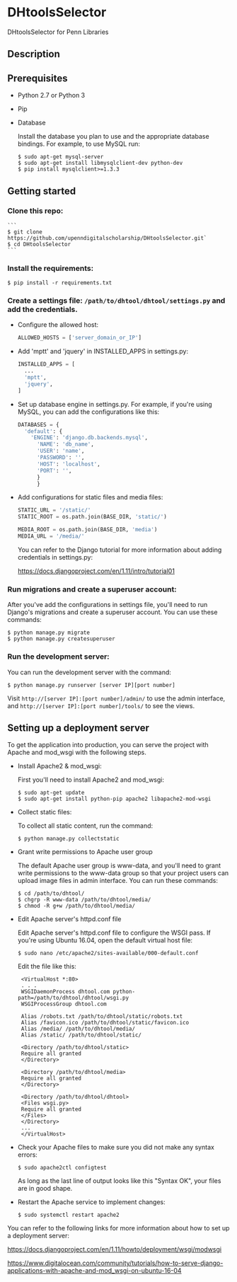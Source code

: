 # DHtoolsSelector
DHtoolsSelector for Penn Libraries
## Description

## Prerequisites
* Python 2.7 or Python 3
* Pip
* Database

   Install the database you plan to use and the appropriate database bindings. For example, to use MySQL run:

   ```
   $ sudo apt-get mysql-server
   $ sudo apt-get install libmysqlclient-dev python-dev
   $ pip install mysqlclient>=1.3.3
   ```

## Getting started
### Clone this repo:

    ```
    $ git clone https://github.com/upenndigitalscholarship/DHtoolsSelector.git`
    $ cd DHtoolsSelector
    ```

### Install the requirements:

  `$ pip install -r requirements.txt`

### Create a settings file: `/path/to/dhtool/dhtool/settings.py` and add the credentials.
* Configure the allowed host:

   ```python
   ALLOWED_HOSTS = ['server_domain_or_IP']
   ```

* Add 'mptt' and 'jquery' in INSTALLED_APPS in settings.py:

    ```python
    INSTALLED_APPS = [
      ...
      'mptt',
      'jquery',
    ]
    ```
* Set up database engine in settings.py. For example, if you're using MySQL,
  you can add the configurations like this:

  ```python
  DATABASES = {
    'default': {
      'ENGINE': 'django.db.backends.mysql',
        'NAME': 'db_name',
        'USER': 'name',
        'PASSWORD': '',
        'HOST': 'localhost',
        'PORT': '',
        }
        }
  ```

* Add configurations for static files and media files:

  ```python
  STATIC_URL = '/static/'
  STATIC_ROOT = os.path.join(BASE_DIR, 'static/')

  MEDIA_ROOT = os.path.join(BASE_DIR, 'media')
  MEDIA_URL = '/media/'
  ```

  You can refer to the Django tutorial for more information about adding credentials in settings.py:

     https://docs.djangoproject.com/en/1.11/intro/tutorial01

### Run migrations and create a superuser account:

  After you've add the configurations in settings file, you'll need to run Django's migrations and create a superuser account. You can use these commands:

  ```
  $ python manage.py migrate
  $ python manage.py createsuperuser
  ```
### Run the development server:

  You can run the development server with the command:

  `$ python manage.py runserver [server IP][port number]`

  Visit `http://[server IP]:[port number]/admin/` to use the admin interface, and `http://[server IP]:[port number]/tools/` to see the views.

## Setting up a deployment server
   To get the application into production, you can serve the project with Apache and mod_wsgi with the following steps.

* Install Apache2 & mod_wsgi:

  First you'll need to install Apache2 and mod_wsgi:

  ```
  $ sudo apt-get update
  $ sudo apt-get install python-pip apache2 libapache2-mod-wsgi
  ```

* Collect static files:

  To collect all static content, run the command:

  `$ python manage.py collectstatic`

* Grant write permissions to Apache user group

  The default Apache user group is www-data, and you'll need to grant write permissions to the www-data group so that your project users can upload image files in admin interface. You can run these commands:

  ```
  $ cd /path/to/dhtool/
  $ chgrp -R www-data /path/to/dhtool/media/
  $ chmod -R g+w /path/to/dhtool/media/
  ```

* Edit Apache server's httpd.conf file

  Edit Apache server's httpd.conf file to configure the WSGI pass. If you're using Ubuntu 16.04, open the default virtual host file:

  `$ sudo nano /etc/apache2/sites-available/000-default.conf`

  Edit the file like this:

  ```
   <VirtualHost *:80>
   . . .
   WSGIDaemonProcess dhtool.com python-path=/path/to/dhtool/dhtool/wsgi.py
   WSGIProcessGroup dhtool.com

   Alias /robots.txt /path/to/dhtool/static/robots.txt
   Alias /favicon.ico /path/to/dhtool/static/favicon.ico
   Alias /media/ /path/to/dhtool/media/
   Alias /static/ /path/to/dhtool/static/

   <Directory /path/to/dhtool/static>
   Require all granted
   </Directory>

   <Directory /path/to/dhtool/media>
   Require all granted
   </Directory>

   <Directory /path/to/dhtool/dhtool>
   <Files wsgi.py>
   Require all granted
   </Files>
   </Directory>
   ...
   </VirtualHost>
   ```

* Check your Apache files to make sure you did not make any syntax errors:

  `$ sudo apache2ctl configtest`

  As long as the last line of output looks like this "Syntax OK", your files are in good shape.

* Restart the Apache service to implement changes:

  `$ sudo systemctl restart apache2`

You can refer to the following links for more information about how to set up a deployment server:

  https://docs.djangoproject.com/en/1.11/howto/deployment/wsgi/modwsgi

  https://www.digitalocean.com/community/tutorials/how-to-serve-django-applications-with-apache-and-mod_wsgi-on-ubuntu-16-04
